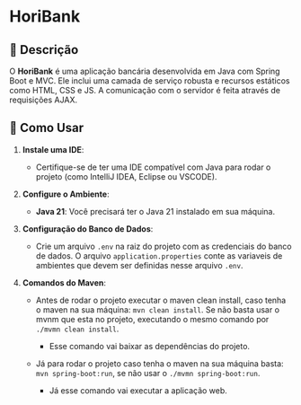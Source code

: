 # HoriBank  

## 🌟 Descrição
O **HoriBank** é uma aplicação bancária desenvolvida em Java com Spring Boot e MVC. Ele inclui uma camada de serviço robusta e recursos estáticos como HTML, CSS e JS. A comunicação com o servidor é feita através de requisições AJAX.

## 🚀 Como Usar
1. **Instale uma IDE**:
   - Certifique-se de ter uma IDE compatível com Java para rodar o projeto (como IntelliJ IDEA, Eclipse ou VSCODE).

2. **Configure o Ambiente**:
   - **Java 21**: Você precisará ter o Java 21 instalado em sua máquina.

3. **Configuração do Banco de Dados**:
   - Crie um arquivo `.env` na raiz do projeto com as credenciais do banco de dados. O arquivo `application.properties` conte as variaveis de ambientes que devem ser definidas nesse arquivo `.env`.

4. **Comandos do Maven**:
   - Antes de rodar o projeto executar o maven clean install, caso tenha o maven na sua máquina: `mvn clean install`. Se não  basta usar o mvnm que esta no projeto, executando o mesmo comando por `./mvmn clean install`.
     - Esse comando vai baixar as dependências do projeto.
       
   - Já para rodar o projeto caso tenha o maven na sua máquina basta: `mvn spring-boot:run`, se não usar o `./mvmn spring-boot:run`.
     - Já esse comando vai executar a aplicação web.
     

